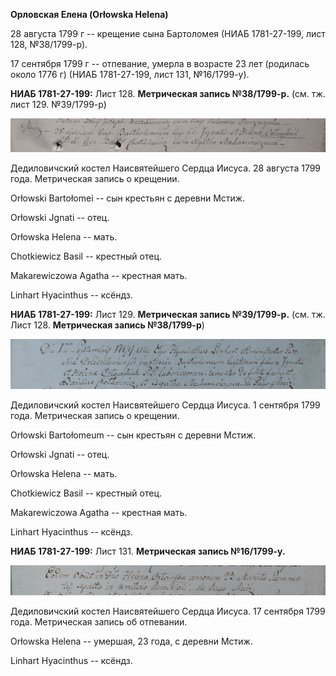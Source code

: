 **Орловская Елена (Orłowska Helena)**

28 августа 1799 г -- крещение сына Бартоломея (НИАБ 1781-27-199, лист
128, №38/1799-р).

17 сентября 1799 г -- отпевание, умерла в возрасте 23 лет (родилась
около 1776 г) (НИАБ 1781-27-199, лист 131, №16/1799-у).

**НИАБ 1781-27-199:** Лист 128. **Метрическая запись №38/1799-р.** (см.
тж. лист 129. №39/1799-р)

![](./media/0c5bfbf8c84f70c0932e41532bae737404c6d62e.png)

Дедиловичский костел Наисвятейшего Сердца Иисуса. 28 августа 1799 года.
Метрическая запись о крещении.

Orłowski Bartołomei -- сын крестьян с деревни Мстиж.

Orłowski Jgnati -- отец.

Orłowska Helena -- мать.

Chotkiewicz Basil -- крестный отец.

Makarewiczowa Agatha -- крестная мать.

Linhart Hyacinthus -- ксёндз.

**НИАБ 1781-27-199:** Лист 129. **Метрическая запись №39/1799-р.** (см.
тж. Лист 128. **Метрическая запись №38/1799-р**)

![](./media/f3c773ce2ee209be22a1e118748aa3a464138dff.png)

Дедиловичский костел Наисвятейшего Сердца Иисуса. 1 сентября 1799 года.
Метрическая запись о крещении.

Orłowski Bartołomeum -- сын крестьян с деревни Мстиж.

Orłowski Jgnati -- отец.

Orłowska Helena -- мать.

Chotkiewicz Basil -- крестный отец.

Makarewiczowa Agatha -- крестная мать.

Linhart Hyacinthus -- ксёндз.

**НИАБ 1781-27-199:** Лист 131. **Метрическая запись №16/1799-у.**

![](./media/7eccabb6f7169d87c70082fa141c1d9d0da5dea3.png)

Дедиловичский костел Наисвятейшего Сердца Иисуса. 17 сентября 1799 года.
Метрическая запись об отпевании.

Orłowska Helena -- умершая, 23 года, с деревни Мстиж.

Linhart Hyacinthus -- ксёндз.
